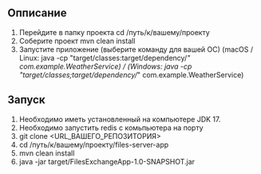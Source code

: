 ## Опписание
1. Перейдите в папку проекта cd /путь/к/вашему/проекту
2. Соберите проект mvn clean install
3. Запустите приложение (выберите команду для вашей ОС) (macOS / Linux: java -cp "target/classes:target/dependency/*" com.example.WeatherService) / (Windows: java -cp "target/classes;target/dependency/*" com.example.WeatherService)
## Запуск
1. Необходимо иметь установленный на компьютере JDK 17.
2. Необходимо запустить redis с комьпьютера на порту 
3. git clone <URL_ВАШЕГО_РЕПОЗИТОРИЯ>
4. cd /путь/к/вашему/проекту/files-server-app
5. mvn clean install
6. java -jar target/FilesExchangeApp-1.0-SNAPSHOT.jar
